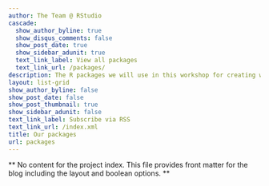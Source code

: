 ```yaml
---
author: The Team @ RStudio
cascade:
  show_author_byline: true
  show_disqus_comments: false
  show_post_date: true
  show_sidebar_adunit: true
  text_link_label: View all packages
  text_link_url: /packages/
description: The R packages we will use in this workshop for creating websites with R Markdown.
layout: list-grid
show_author_byline: false
show_post_date: false
show_post_thumbnail: true
show_sidebar_adunit: false
text_link_label: Subscribe via RSS
text_link_url: /index.xml
title: Our packages
url: packages
---
```


** No content for the project index. This file provides front matter for the blog including the layout and boolean options. **
